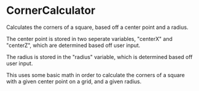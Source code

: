 # CornerCalculator
Calculates the corners of a square, based off a center point and a radius.

The center point is stored in two seperate variables, "centerX" and "centerZ", which are determined based off user input.

The radius is stored in the "radius" variable, which is determined based off user input.

This uses some basic math in order to calculate the corners of a square with a given center point on a grid, and a given radius.
